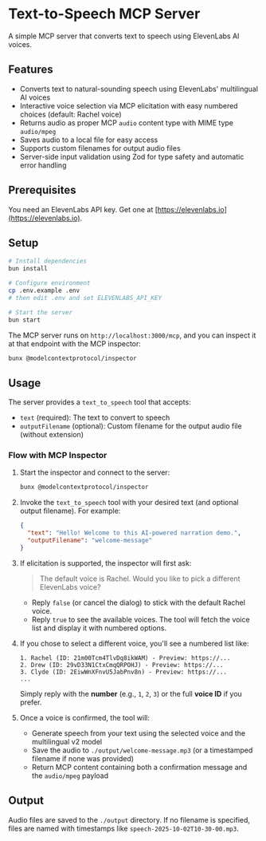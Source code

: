 # Text-to-Speech MCP Server

A simple MCP server that converts text to speech using ElevenLabs AI voices.

## Features

- Converts text to natural-sounding speech using ElevenLabs' multilingual AI voices
- Interactive voice selection via MCP elicitation with easy numbered choices (default: Rachel voice)
- Returns audio as proper MCP `audio` content type with MIME type `audio/mpeg`
- Saves audio to a local file for easy access
- Supports custom filenames for output audio files
- Server-side input validation using Zod for type safety and automatic error handling

## Prerequisites

You need an ElevenLabs API key. Get one at [https://elevenlabs.io](https://elevenlabs.io).

## Setup

```bash
# Install dependencies
bun install

# Configure environment
cp .env.example .env
# then edit .env and set ELEVENLABS_API_KEY

# Start the server
bun start
```

The MCP server runs on `http://localhost:3000/mcp`, and you can inspect it at that endpoint with the MCP inspector:

```bash
bunx @modelcontextprotocol/inspector
```

## Usage

The server provides a `text_to_speech` tool that accepts:

- `text` (required): The text to convert to speech
- `outputFilename` (optional): Custom filename for the output audio file (without extension)

### Flow with MCP Inspector

1. Start the inspector and connect to the server:

   ```bash
   bunx @modelcontextprotocol/inspector
   ```

2. Invoke the `text_to_speech` tool with your desired text (and optional output filename). For example:

   ```json
   {
     "text": "Hello! Welcome to this AI-powered narration demo.",
     "outputFilename": "welcome-message"
   }
   ```

3. If elicitation is supported, the inspector will first ask:

   > The default voice is Rachel. Would you like to pick a different ElevenLabs voice?

   - Reply `false` (or cancel the dialog) to stick with the default Rachel voice.
   - Reply `true` to see the available voices. The tool will fetch the voice list and display it with numbered options.

4. If you chose to select a different voice, you'll see a numbered list like:

   ```
   1. Rachel (ID: 21m00Tcm4TlvDq8ikWAM) - Preview: https://...
   2. Drew (ID: 29vD33N1CtxCmqQRPOHJ) - Preview: https://...
   3. Clyde (ID: 2EiwWnXFnvU5JabPnv8n) - Preview: https://...
   ...
   ```

   Simply reply with the **number** (e.g., `1`, `2`, `3`) or the full **voice ID** if you prefer.

5. Once a voice is confirmed, the tool will:
   - Generate speech from your text using the selected voice and the multilingual v2 model
   - Save the audio to `./output/welcome-message.mp3` (or a timestamped filename if none was provided)
   - Return MCP content containing both a confirmation message and the `audio/mpeg` payload

## Output

Audio files are saved to the `./output` directory. If no filename is specified, files are named with timestamps like `speech-2025-10-02T10-30-00.mp3`.
